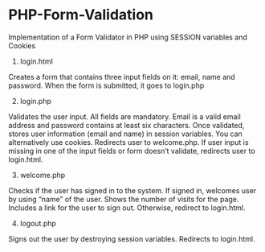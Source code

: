 # PHP-Form-Validation
Implementation of a Form Validator in PHP using SESSION variables and Cookies

1.	login.html 

Creates a form that contains three input fields on it: email, name and password. When the form is submitted, it goes to login.php

2.	login.php

Validates the user input. All fields are mandatory. Email is a valid email address and password contains at least six characters. Once validated, stores user information (email and name) in session variables. You can alternatively use cookies.  Redirects user to welcome.php.
If user input is missing in one of the input fields or form doesn’t validate, redirects user to login.html.

3.	welcome.php

Checks if the user has signed in to the system. If signed in, welcomes user by using “name” of the user. Shows the number of visits for the page. Includes a link for the user to sign out.
Otherwise, redirect to login.html.  

4.	logout.php

Signs out the user by destroying session variables. Redirects to login.html.

